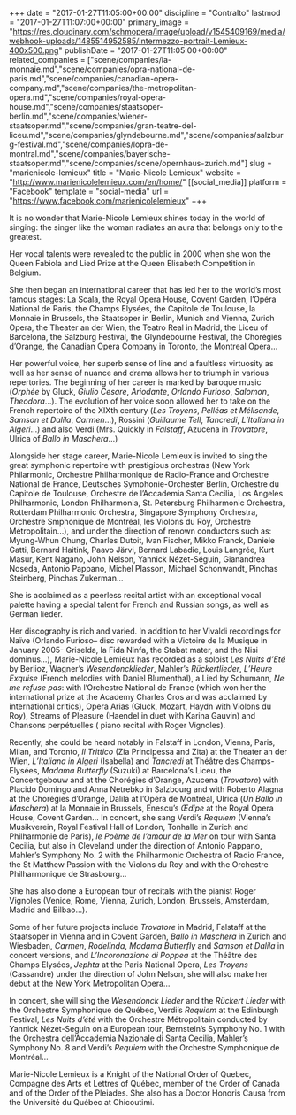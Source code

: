 +++
date = "2017-01-27T11:05:00+00:00"
discipline = "Contralto"
lastmod = "2017-01-27T11:07:00+00:00"
primary_image = "https://res.cloudinary.com/schmopera/image/upload/v1545409169/media/webhook-uploads/1485514952585/Intermezzo-portrait-Lemieux-400x500.png"
publishDate = "2017-01-27T11:05:00+00:00"
related_companies = ["scene/companies/la-monnaie.md","scene/companies/opra-national-de-paris.md","scene/companies/canadian-opera-company.md","scene/companies/the-metropolitan-opera.md","scene/companies/royal-opera-house.md","scene/companies/staatsoper-berlin.md","scene/companies/wiener-staatsoper.md","scene/companies/gran-teatre-del-liceu.md","scene/companies/glyndebourne.md","scene/companies/salzburg-festival.md","scene/companies/lopra-de-montral.md","scene/companies/bayerische-staatsoper.md","scene/companies/scene/opernhaus-zurich.md"]
slug = "marienicole-lemieux"
title = "Marie-Nicole Lemieux"
website = "http://www.marienicolelemieux.com/en/home/"
[[social_media]]
platform = "Facebook"
template = "social-media"
url = "https://www.facebook.com/marienicolelemieux"
+++

It is no wonder that Marie-Nicole Lemieux shines today in the world of singing: the singer like the woman radiates an aura that belongs only to the greatest.

Her vocal talents were revealed to the public in 2000 when she won the Queen Fabiola and Lied Prize at the Queen Elisabeth Competition in Belgium.

She then began an international career that has led her to the world’s most famous stages: La Scala, the Royal Opera House, Covent Garden, l’Opéra National de Paris, the Champs Elysées, the Capitole de Toulouse, la Monnaie in Brussels, the Staatsoper in Berlin, Munich and Vienna, Zurich Opera, the Theater an der Wien, the Teatro Real in Madrid, the Liceu of Barcelona, the Salzburg Festival, the Glyndebourne Festival, the Chorégies d’Orange, the Canadian Opera Company in Toronto, the Montreal Opera…

Her powerful voice, her superb sense of line and a faultless virtuosity as well as her sense of nuance and drama allows her to triumph in various repertories. The beginning of her career is marked by baroque music (*Orphée* by Gluck, *Giulio Cesare*, *Ariodante*, *Orlando Furioso*, *Salomon*, *Theodora*…). The evolution of her voice soon allowed her to take on the French repertoire of the XIXth century (*Les Troyens*, *Pelléas et Mélisande*, *Samson et Dalila*, *Carmen*…), Rossini (*Guillaume Tell*, *Tancredi*, *L’Italiana in Algeri*…) and also Verdi (Mrs. Quickly in *Falstaff*, Azucena in *Trovatore*, Ulrica of *Ballo in Maschera*…)

Alongside her stage career, Marie-Nicole Lemieux is invited to sing the great symphonic repertoire with prestigious orchestras (New York Philarmonic, Orchestre Philharmonique de Radio-France and Orchestre National de France, Deutsches Symphonie-Orchester Berlin, Orchestre du Capitole de Toulouse, Orchestre de l’Accademia Santa Cecilia, Los Angeles Philharmonic, London Philharmonia, St. Petersburg Philharmonic Orchestra, Rotterdam Philharmonic Orchestra, Singapore Symphony Orchestra, Orchestre Smphonique de Montréal, les Violons du Roy, Orchestre Métropolitain…), and under the direction of renown conductors such as: Myung-Whun Chung, Charles Dutoit, Ivan Fischer, Mikko Franck, Daniele Gatti, Bernard Haitink, Paavo Järvi, Bernard Labadie, Louis Langrée, Kurt Masur, Kent Nagano, John Nelson, Yannick Nézet-Séguin, Gianandrea Noseda, Antonio Pappano, Michel Plasson, Michael Schonwandt, Pinchas Steinberg, Pinchas Zukerman…

She is acclaimed as a peerless recital artist with an exceptional vocal palette having a special talent for French and Russian songs, as well as German lieder.

Her discography is rich and varied. In addition to her Vivaldi recordings for Naïve (Orlando Furioso– disc rewarded with a Victoire de la Musique in January 2005- Griselda, la Fida Ninfa, the Stabat mater, and the Nisi dominus…), Marie-Nicole Lemieux has recorded as a soloist *Les Nuits d’Eté* by Berlioz, Wagner’s *Wesendoncklieder*, Mahler’s *Rückertlieder*, *L’Heure Exquise* (French melodies with Daniel Blumenthal), a Lied by Schumann, *Ne me refuse pas*: with l’Orchestre National de France (which won her the international prize at the Academy Charles Cros and was acclaimed by international critics), Opera Arias (Gluck, Mozart, Haydn with Violons du Roy), Streams of Pleasure (Haendel in duet with Karina Gauvin) and Chansons perpétuelles ( piano recital with Roger Vignoles).

Recently, she could be heard notably in Falstaff in London, Vienna, Paris, Milan, and Toronto, *Il Trittico* (Zia Principessa and Zita) at the Theater an der Wien, *L’Italiana in Algeri* (Isabella) and *Tancredi* at Théâtre des Champs-Elysées, *Madama Butterfly* (Suzuki) at Barcelona’s Liceu, the Concertgebouw and at the Chorégies d’Orange, Azucena (*Trovatore*) with Placido Domingo and Anna Netrebko in Salzbourg and with Roberto Alagna at the Chorégies d’Orange, Dalila at l’Opéra de Montréal, Ulrica (*Un Ballo in Maschera*) at la Monnaie in Brussels, Enescu’s *Œdipe* at the Royal Opera House, Covent Garden… In concert, she sang Verdi’s *Requiem* (Vienna’s Musikverein, Royal Festival Hall of London, Tonhalle in Zurich and Philharmonie de Paris), *le Poème de l’amour de la Mer* on tour with Santa Cecilia, but also in Cleveland under the direction of Antonio Pappano, Mahler’s Symphony No. 2 with the Philharmonic Orchestra of Radio France, the St Matthew Passion with the Violons du Roy and with the Orchestre Philharmonique de Strasbourg…

She has also done a European tour of recitals with the pianist Roger Vignoles (Venice, Rome, Vienna, Zurich, London, Brussels, Amsterdam, Madrid and Bilbao…).

Some of her future projects include *Trovatore* in Madrid, Falstaff at the Staatsoper in Vienna and in Covent Garden, *Ballo in Maschera* in Zurich and Wiesbaden, *Carmen*, *Rodelinda*, *Madama Butterfly* and *Samson et Dalila* in concert versions, and *L’Incoronazione di Poppea* at the Théâtre des Champs Elysées, *Jephta* at the Paris National Opera, *Les Troyens* (Cassandre) under the direction of John Nelson, she will also make her debut at the New York Metropolitan Opera…

In concert, she will sing the *Wesendonck Lieder* and the *Rückert Lieder* with the Orchestre Symphonique de Québec, Verdi’s *Requiem* at the Edinburgh Festival, *Les Nuits d’été* with the Orchestre Métropolitain conducted by Yannick Nézet-Seguin on a European tour, Bernstein’s Symphony No. 1 with the Orchestra dell’Accademia Nazionale di Santa Cecilia, Mahler’s Symphony No. 8 and Verdi’s *Requiem* with the Orchestre Symphonique de Montréal…

Marie-Nicole Lemieux is a Knight of the National Order of Quebec, Compagne des Arts et Lettres of Québec, member of the Order of Canada and of the Order of the Pleiades. She also has a Doctor Honoris Causa from the Université du Québec at Chicoutimi.
